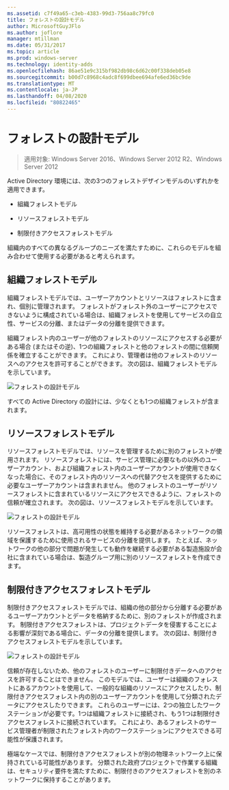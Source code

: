 ```yaml
---
ms.assetid: c7f49a65-c3eb-4383-99d3-756aa8c79fc0
title: フォレストの設計モデル
author: MicrosoftGuyJFlo
ms.author: joflore
manager: mtillman
ms.date: 05/31/2017
ms.topic: article
ms.prod: windows-server
ms.technology: identity-adds
ms.openlocfilehash: 86ae51e9c315bf982db98c6d62c00f338deb05e8
ms.sourcegitcommit: b00d7c8968c4adc8f699dbee694afe6ed36bc9de
ms.translationtype: MT
ms.contentlocale: ja-JP
ms.lasthandoff: 04/08/2020
ms.locfileid: "80822465"
---
```

# <a name="forest-design-models"></a>フォレストの設計モデル

>適用対象: Windows Server 2016、Windows Server 2012 R2、Windows Server 2012

Active Directory 環境には、次の3つのフォレストデザインモデルのいずれかを適用できます。  
  
-   組織フォレストモデル  
  
-   リソースフォレストモデル  
  
-   制限付きアクセスフォレストモデル  
  
組織内のすべての異なるグループのニーズを満たすために、これらのモデルを組み合わせて使用する必要があると考えられます。  
  
## <a name="organizational-forest-model"></a>組織フォレストモデル  
組織フォレストモデルでは、ユーザーアカウントとリソースはフォレストに含まれ、個別に管理されます。 フォレストがフォレスト外のユーザーにアクセスできないように構成されている場合は、組織フォレストを使用してサービスの自立性、サービスの分離、またはデータの分離を提供できます。  
  
組織フォレスト内のユーザーが他のフォレストのリソースにアクセスする必要がある場合 (またはその逆)、1つの組織フォレストと他のフォレストの間に信頼関係を確立することができます。 これにより、管理者は他のフォレストのリソースへのアクセスを許可することができます。 次の図は、組織フォレストモデルを示しています。  
  
![フォレストの設計モデル](media/Forest-Design-Models/b1ddb47e-78a5-49c7-bb21-d7421b7b84b8.gif)  
  
すべての Active Directory の設計には、少なくとも1つの組織フォレストが含まれます。  
  
## <a name="resource-forest-model"></a>リソースフォレストモデル  
リソースフォレストモデルでは、リソースを管理するために別のフォレストが使用されます。 リソースフォレストには、サービス管理に必要なもの以外のユーザーアカウント、および組織フォレスト内のユーザーアカウントが使用できなくなった場合に、そのフォレスト内のリソースへの代替アクセスを提供するために必要なユーザーアカウントは含まれません。 他のフォレストのユーザーがリソースフォレストに含まれているリソースにアクセスできるように、フォレストの信頼が確立されます。 次の図は、リソースフォレストモデルを示しています。  
  
![フォレストの設計モデル](media/Forest-Design-Models/c0b348a6-958c-4fc5-9035-e2d2a54d5573.gif)  
  
リソースフォレストは、高可用性の状態を維持する必要があるネットワークの領域を保護するために使用されるサービスの分離を提供します。 たとえば、ネットワークの他の部分で問題が発生しても動作を継続する必要がある製造施設が会社に含まれている場合は、製造グループ用に別のリソースフォレストを作成できます。  
  
## <a name="restricted-access-forest-model"></a>制限付きアクセスフォレストモデル  
制限付きアクセスフォレストモデルでは、組織の他の部分から分離する必要があるユーザーアカウントとデータを格納するために、別のフォレストが作成されます。 制限付きアクセスフォレストは、プロジェクトデータを侵害することによる影響が深刻である場合に、データの分離を提供します。 次の図は、制限付きアクセスフォレストモデルを示しています。  
  
![フォレストの設計モデル](media/Forest-Design-Models/e49cfc8c-a58a-4386-93bd-d4a6ee00f89c.gif)  
  
信頼が存在しないため、他のフォレストのユーザーに制限付きデータへのアクセスを許可することはできません。 このモデルでは、ユーザーは組織のフォレストにあるアカウントを使用して、一般的な組織のリソースにアクセスしたり、制限付きアクセスフォレスト内の別のユーザーアカウントを使用して分類されたデータにアクセスしたりできます。 これらのユーザーには、2つの独立したワークステーションが必要です。1つは組織フォレストに接続され、もう1つは制限付きアクセスフォレストに接続されています。 これにより、あるフォレストのサービス管理者が制限されたフォレスト内のワークステーションにアクセスできる可能性が保護されます。  
  
極端なケースでは、制限付きアクセスフォレストが別の物理ネットワーク上に保持されている可能性があります。 分類された政府プロジェクトで作業する組織は、セキュリティ要件を満たすために、制限付きのアクセスフォレストを別のネットワークに保持することがあります。  
  


